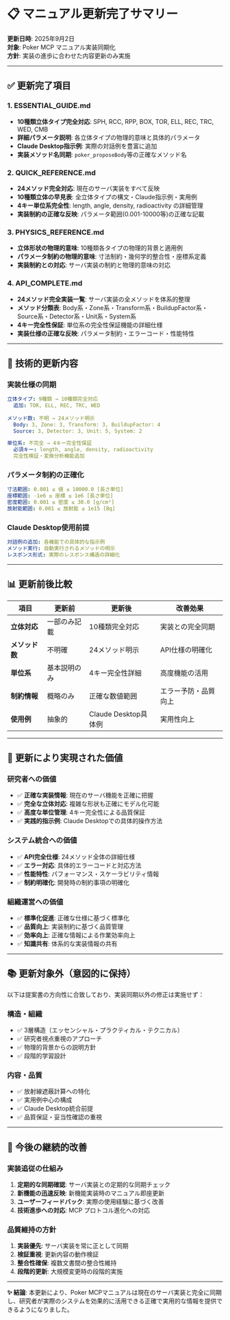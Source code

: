 # 📋 マニュアル更新完了サマリー

**更新日時**: 2025年9月2日  
**対象**: Poker MCP マニュアル実装同期化  
**方針**: 実装の進歩に合わせた内容更新のみ実施

---

## ✅ 更新完了項目

### 1. **ESSENTIAL_GUIDE.md**
- **10種類立体タイプ完全対応**: SPH, RCC, RPP, BOX, TOR, ELL, REC, TRC, WED, CMB
- **詳細パラメータ説明**: 各立体タイプの物理的意味と具体的パラメータ
- **Claude Desktop指示例**: 実際の対話例を豊富に追加
- **実装メソッド名同期**: `poker_proposeBody`等の正確なメソッド名

### 2. **QUICK_REFERENCE.md**
- **24メソッド完全対応**: 現在のサーバ実装をすべて反映
- **10種類立体の早見表**: 全立体タイプの構文・Claude指示例・実用例
- **4キー単位系完全性**: length, angle, density, radioactivity の詳細管理
- **実装制約の正確な反映**: パラメータ範囲(0.001-10000等)の正確な記載

### 3. **PHYSICS_REFERENCE.md**
- **立体形状の物理的意味**: 10種類各タイプの物理的背景と適用例
- **パラメータ制約の物理的意味**: 寸法制約・幾何学的整合性・座標系定義
- **実装制約との対応**: サーバ実装の制約と物理的意味の対応

### 4. **API_COMPLETE.md**
- **24メソッド完全実装一覧**: サーバ実装の全メソッドを体系的整理
- **メソッド分類表**: Body系・Zone系・Transform系・BuildupFactor系・Source系・Detector系・Unit系・System系
- **4キー完全性保証**: 単位系の完全性保証機能の詳細仕様
- **実装仕様の正確な反映**: パラメータ制約・エラーコード・性能特性

---

## 🔧 技術的更新内容

### **実装仕様の同期**
```yaml
立体タイプ: 9種類 → 10種類完全対応
  追加: TOR, ELL, REC, TRC, WED
  
メソッド数: 不明 → 24メソッド明示
  Body: 3, Zone: 3, Transform: 3, BuildupFactor: 4
  Source: 3, Detector: 3, Unit: 5, System: 2

単位系: 不完全 → 4キー完全性保証
  必須キー: length, angle, density, radioactivity
  完全性検証・変換分析機能追加
```

### **パラメータ制約の正確化**
```yaml
寸法範囲: 0.001 ≤ 値 ≤ 10000.0 [長さ単位]
座標範囲: -1e6 ≤ 座標 ≤ 1e6 [長さ単位]
密度範囲: 0.001 ≤ 密度 ≤ 30.0 [g/cm³]
放射能範囲: 0.001 ≤ 放射能 ≤ 1e15 [Bq]
```

### **Claude Desktop使用前提**
```yaml
対話例の追加: 各機能での具体的な指示例
メソッド実行: 自動実行されるメソッドの明示
レスポンス形式: 実際のレスポンス構造の詳細化
```

---

## 📊 更新前後比較

| **項目** | **更新前** | **更新後** | **改善効果** |
|---------|-----------|-----------|-------------|
| **立体対応** | 一部のみ記載 | 10種類完全対応 | 実装との完全同期 |
| **メソッド数** | 不明確 | 24メソッド明示 | API仕様の明確化 |
| **単位系** | 基本説明のみ | 4キー完全性詳細 | 高度機能の活用 |
| **制約情報** | 概略のみ | 正確な数値範囲 | エラー予防・品質向上 |
| **使用例** | 抽象的 | Claude Desktop具体例 | 実用性向上 |

---

## 🎯 更新により実現された価値

### **研究者への価値**
- ✅ **正確な実装情報**: 現在のサーバ機能を正確に把握
- ✅ **完全な立体対応**: 複雑な形状も正確にモデル化可能
- ✅ **高度な単位管理**: 4キー完全性による品質保証
- ✅ **実践的指示例**: Claude Desktopでの具体的操作方法

### **システム統合への価値**  
- ✅ **API完全仕様**: 24メソッド全体の詳細仕様
- ✅ **エラー対応**: 具体的エラーコードと対応方法
- ✅ **性能特性**: パフォーマンス・スケーラビリティ情報
- ✅ **制約明確化**: 開発時の制約事項の明確化

### **組織運営への価値**
- ✅ **標準化促進**: 正確な仕様に基づく標準化
- ✅ **品質向上**: 実装制約に基づく品質管理
- ✅ **効率向上**: 正確な情報による作業効率向上
- ✅ **知識共有**: 体系的な実装情報の共有

---

## 📚 更新対象外（意図的に保持）

以下は提案書の方向性に合致しており、実装同期以外の修正は実施せず：

### **構造・組織**
- ✅ 3層構造（エッセンシャル・プラクティカル・テクニカル）
- ✅ 研究者視点重視のアプローチ  
- ✅ 物理的背景からの説明方針
- ✅ 段階的学習設計

### **内容・品質**
- ✅ 放射線遮蔽計算への特化
- ✅ 実用例中心の構成
- ✅ Claude Desktop統合前提
- ✅ 品質保証・妥当性確認の重視

---

## 🚀 今後の継続的改善

### **実装追従の仕組み**
1. **定期的な同期確認**: サーバ実装との定期的な同期チェック
2. **新機能の迅速反映**: 新機能実装時のマニュアル即座更新
3. **ユーザーフィードバック**: 実際の使用経験に基づく改善
4. **技術進歩への対応**: MCP プロトコル進化への対応

### **品質維持の方針**
1. **実装優先**: サーバ実装を常に正として同期
2. **検証重視**: 更新内容の動作検証
3. **整合性確保**: 複数文書間の整合性維持
4. **段階的更新**: 大規模変更時の段階的実施

---

**✨ 結論**: 本更新により、Poker MCPマニュアルは現在のサーバ実装と完全に同期し、研究者が実際のシステムを効果的に活用できる正確で実用的な情報を提供できるようになりました。
